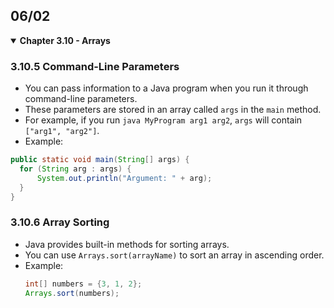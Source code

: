 ## 06/02


<details open>
  <summary><strong>Chapter 3.10 - Arrays</strong></summary>
  
  ### 3.10.5 Command-Line Parameters
  - You can pass information to a Java program when you run it through command-line parameters.
  - These parameters are stored in an array called `args` in the `main` method.
  - For example, if you run `java MyProgram arg1 arg2`, `args` will contain `["arg1", "arg2"]`.
  - Example: 
  ```java
  public static void main(String[] args) {
    for (String arg : args) {
        System.out.println("Argument: " + arg);
    }
  }
  ```
  
  ### 3.10.6 Array Sorting
  - Java provides built-in methods for sorting arrays.
  - You can use `Arrays.sort(arrayName)` to sort an array in ascending order.
  - Example:
    ```java
    int[] numbers = {3, 1, 2};
    Arrays.sort(numbers);
    ```
</details>
